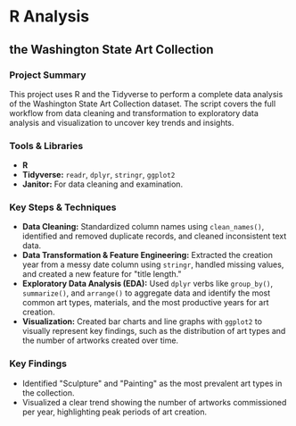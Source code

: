 # R Analysis 

## the Washington State Art Collection

### Project Summary

This project uses R and the Tidyverse to perform a complete data analysis of the Washington State Art Collection dataset. The script covers the full workflow from data cleaning and transformation to exploratory data analysis and visualization to uncover key trends and insights.

### Tools & Libraries
*   **R**
*   **Tidyverse:** `readr`, `dplyr`, `stringr`, `ggplot2`
*   **Janitor:** For data cleaning and examination.

### Key Steps & Techniques
*   **Data Cleaning:** Standardized column names using `clean_names()`, identified and removed duplicate records, and cleaned inconsistent text data.
*   **Data Transformation & Feature Engineering:** Extracted the creation year from a messy date column using `stringr`, handled missing values, and created a new feature for "title length."
*   **Exploratory Data Analysis (EDA):** Used `dplyr` verbs like `group_by()`, `summarize()`, and `arrange()` to aggregate data and identify the most common art types, materials, and the most productive years for art creation.
*   **Visualization:** Created bar charts and line graphs with `ggplot2` to visually represent key findings, such as the distribution of art types and the number of artworks created over time.

### Key Findings
*   Identified "Sculpture" and "Painting" as the most prevalent art types in the collection.
*   Visualized a clear trend showing the number of artworks commissioned per year, highlighting peak periods of art creation.
